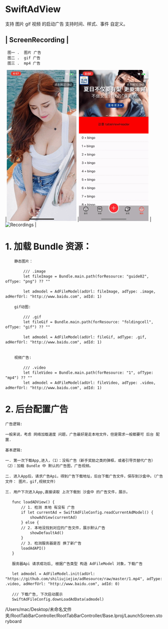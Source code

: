 # SwiftAdView


  支持     图片   gif   视频   的启动广告     支持时间、样式、事件 自定义。

## | ScreenRecording  |

     图一 .  图片 广告
     图二 .  gif 广告
     图三 .  mp4 广告

|![Recording](https://github.com/shiliujiejie/adResource/raw/master/advertiseImage.gif) |![Recording](https://github.com/shiliujiejie/adResource/raw/master/advertiseGif.gif) | ![Recordings](https://github.com/shiliujiejie/adResource/raw/master/advertiseMP4.gif) | 

     

# 1.  加载 Bundle   资源：

        静态图片：
        
            /// .image
            let fileImage = Bundle.main.path(forResource: "guide02", ofType: "png") ?? ""

            let admodel = AdFileModel(adUrl: fileImage, adType: .image, adHerfUrl: "http://www.baidu.com", adId: 1)
            
        gif动图:  
        
            /// .gif
            let fileGif = Bundle.main.path(forResource: "foldingcell", ofType: "gif") ?? ""
             
            let admodel = AdFileModel(adUrl: fileGif, adType: .gif, adHerfUrl: "http://www.baidu.com", adId: 1)
    
            
        视频广告:
        
            /// .video
            let fileVideo = Bundle.main.path(forResource: "1", ofType: "mp4") ?? ""
            let admodel = AdFileModel(adUrl: fileVideo, adType: .video, adHerfUrl: "http://www.baidu.com", adId: 1)
  
  
  
  # 2. 后台配置广告  
  
    广告逻辑: 
     
    一般来说，考虑 网络加载速度 问题，广告最好是走本地文件，但是需求一般都要可 后台 配置.
    
    基本逻辑:
    
    一. 第一次下载App,进入，（1）：没有广告（新手奖励之类的弹框，或者引导页替代广告） （2）：加载 Bundle 中 默认的广告图，广告视频。
    
    二. 进入App后，请求广告Api，得到广告下载地址，后台下载广告文件，保存到沙盒中。（广告文件： 图片，gif,视频文件）
    
    三. 用户下次进入App,直接读取 上次下载到 沙盒中 的广告文件，展示。
    
       func loadADView() {
           // 1. 检测 本地 有没有 广告
           if let currentAd = SwiftAdFileConfig.readCurrentAdModel() { 
               showAdView(currentAd)
           } else {
           // 2. 本地没找到对应的广告文件，展示默认广告
               showDefaultAd()  
           }
           // 3. 检测服务器是否 换了新广告
           loadAdAPI()
       }
       
       服务器Api 请求成功后, 根据广告类型 构造 AdFileModel 对象，下载广告
       
       let admodel = AdFileModel.init(adUrl: "https://github.com/shiliujiejie/adResource/raw/master/1.mp4", adType: .video, adHerfUrl: "http://www.baidu.com", adId: 0)
       
       /// 下载广告, 下次启动展示
       SwiftAdFileConfig.downLoadAdData(admodel)
    

  

/Users/mac/Desktop/未命名文件夹/RootTabBarController/RootTabBarController/Base.lproj/LaunchScreen.storyboard

